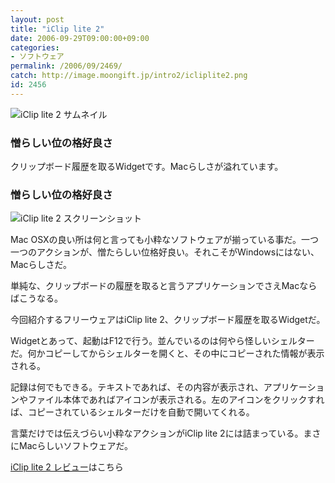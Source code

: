```yaml
---
layout: post
title: "iClip lite 2"
date: 2006-09-29T09:00:00+09:00
categories:
- ソフトウェア
permalink: /2006/09/2469/
catch: http://image.moongift.jp/intro2/icliplite2.png
id: 2456
---
```

 ![iClip lite 2 サムネイル](http://image.moongift.jp/intro2/icliplite2.t.png "iClip lite 2 サムネイル")
  

### 憎らしい位の格好良さ
  
クリップボード履歴を取るWidgetです。Macらしさが溢れています。  
<!--more-->  

### 憎らしい位の格好良さ
  

![iClip lite 2 スクリーンショット](http://image.moongift.jp/intro2/icliplite2.png "iClip lite 2 スクリーンショット")

  

Mac OSXの良い所は何と言っても小粋なソフトウェアが揃っている事だ。一つ一つのアクションが、憎たらしい位格好良い。それこそがWindowsにはない、Macらしさだ。

  

単純な、クリップボードの履歴を取ると言うアプリケーションでさえMacならばこうなる。

  

今回紹介するフリーウェアはiClip lite 2、クリップボード履歴を取るWidgetだ。

  

Widgetとあって、起動はF12で行う。並んでいるのは何やら怪しいシェルターだ。何かコピーしてからシェルターを開くと、その中にコピーされた情報が表示される。

  

記録は何でもできる。テキストであれば、その内容が表示され、アプリケーションやファイル本体であればアイコンが表示される。左のアイコンをクリックすれば、コピーされているシェルターだけを自動で開いてくれる。

  

言葉だけでは伝えづらい小粋なアクションがiClip lite 2には詰まっている。まさにMacらしいソフトウェアだ。

  

[iClip lite 2 レビュー](http://fw.moongift.jp/review/i-2470.html)はこちら

